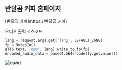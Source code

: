 ## 반달곰 커피 홈페이지

[반달곰 커피](https://반달곰 커피)

오디오 출력 소스코드

```python
lang = request.args.get('lang', DEFAULT_LANG)
fp = BytesIO()
gTTS(text, "com", lang).write_to_fp(fp)
encoded_audio_data = base64.b64encode(fp.getvalue())
```
![david](https://www.google.com/url?sa=i&url=https%3A%2F%2Fwww.mfab.hu%2Fartworks%2F18749%2F&psig=AOvVaw11Chx-NzdPAGe_D_vL1A5X&ust=1757749392200000&source=images&cd=vfe&opi=89978449&ved=0CBUQjRxqFwoTCICfkb7d0o8DFQAAAAAdAAAAABA)
